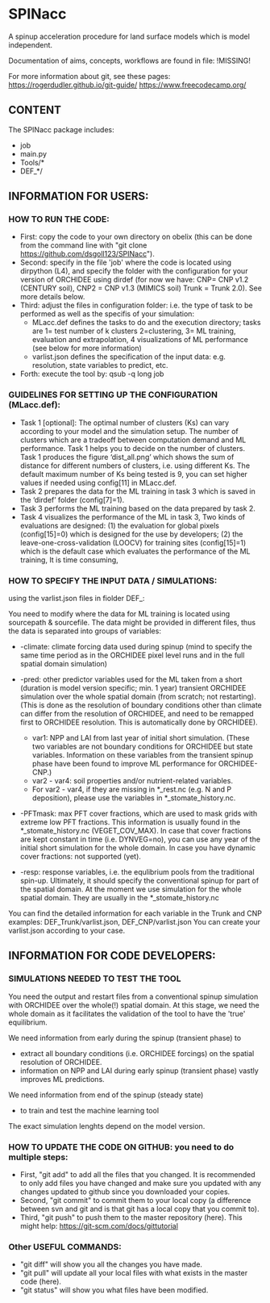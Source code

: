 # SPINacc
A spinup acceleration procedure for land surface models which is model independent.

Documentation of aims, concepts, workflows are found in file: !MISSING!

For more information about git, see these pages:
https://rogerdudler.github.io/git-guide/
https://www.freecodecamp.org/


## CONTENT
The SPINacc package includes:
* job
* main.py
* Tools/*
* DEF_*/

 
## INFORMATION FOR USERS:
### HOW TO RUN THE CODE:

* First: copy the code to your own directory on obelix (this can be done from the command line with "git clone https://github.com/dsgoll123/SPINacc").
* Second: specify in the file 'job' where the code is located using dirpython (L4), and specify the folder with the configuration for your version of ORCHIDEE using dirdef (for now we have: CNP= CNP v1.2 (CENTURY soil), CNP2 = CNP v1.3 (MIMICS soil) Trunk = Trunk 2.0). See more details below.
* Third: adjust the files in configuration folder: i.e. the type of task to be performed as well as the specifis of your simulation:
	* MLacc.def defines the tasks to do and the execution directory; tasks are 1= test number of k clusters 2=clustering, 3= ML training,
evaluation and extrapolation, 4 visualizations of ML performance (see below for more information)
	* varlist.json defines the specification of the input data: e.g. resolution, state variables to predict, etc.
* Forth: execute the tool by: qsub -q long job   

### GUIDELINES FOR SETTING UP THE CONFIGURATION (MLacc.def):

* Task 1 [optional]: The optimal number of clusters (Ks) can vary according to your
model and the simulation setup. The number of clusters which are a tradeoff
between computation demand and ML performance. Task 1 helps you to decide
on the number of clusters. Task 1 produces the figure ‘dist_all.png’ which shows
the sum of distance for different numbers of clusters, i.e. using different Ks. The default maximum number of Ks being tested is 9, you can set higher values if
needed using config[11] in MLacc.def.
* Task 2 prepares the data for the ML training in task 3 which is saved in the
‘dirdef’ folder (config[7]=1).
* Task 3 performs the ML training based on the data prepared by task 2.
* Task 4 visualizes the performance of the ML in task 3, Two kinds of evaluations
are designed: (1) the evaluation for global pixels (config[15]=0) which is designed
for the use by developers; (2) the leave-one-cross-validation (LOOCV) for
training sites (config[15]=1) which is the default case which evaluates the
performance of the ML training, It is time consuming,

### HOW TO SPECIFY THE INPUT DATA / SIMULATIONS:

using the varlist.json files in fiolder DEF_:

You need to modify where the data for ML training is located using sourcepath & sourcefile. The data might be provided in different files, thus the data is separated into groups of variables:

* -climate: climate forcing data used during spinup (mind to specify the same time period as in the ORCHIDEE pixel level runs and in the full spatial domain simulation)
* -pred: other predictor variables used for the ML taken from a short (duration is model version specific; min. 1 year) transient ORCHIDEE simulation over the whole spatial domain (from scratch; not restarting). (This is done as the resolution of boundary conditions other than climate can differ from the resolution of ORCHIDEE, and need to be remapped first to ORCHIDEE resolution. This is automatically done by ORCHIDEE).
	* var1: NPP and LAI from last year of initial short simulation. (These two variables are not boundary conditions for ORCHIDEE but state variables. Information on these variables from the transient spinup phase have been found to improve ML performance for ORCHIDEE-CNP.)
	* var2 - var4: soil properties and/or nutrient-related variables. 
	* For var2 - var4, if they are missing in *_rest.nc (e.g. N and P deposition), please use the variables in *_stomate_history.nc.	
* -PFTmask: max PFT cover fractions, which are used to mask grids with extreme low PFT fractions. This information is usually found in the *_stomate_history.nc (VEGET_COV_MAX). In case that cover fractions are kept constant in time (i.e. DYNVEG=no), you can use any year of the initial short simulation for the whole domain. In case you have dynamic cover fractions: not supported (yet).

* -resp: response variables, i.e. the equlibrium pools from the traditional spin-up. Ultimately, it should specify the conventional spinup for part of the spatial domain. At the moment we use simulation for the whole spatial domain. They are usually in the *_stomate_history.nc

You can find the detailed information for each variable in the Trunk and CNP examples: DEF_Trunk/varlist.json, DEF_CNP/varlist.json 
You can create your varlist.json according to your case. 


## INFORMATION FOR CODE DEVELOPERS:

### SIMULATIONS NEEDED TO TEST THE TOOL
You need the output and restart files from a conventional spinup simulation with ORCHIDEE over the whole(!) spatial domain. At this stage, we need the whole domain as it facilitates the validation of the tool to have the 'true' equilibrium.

We need information from early during the spinup (transient phase) to 
* extract all boundary conditions (i.e. ORCHIDEE forcings) on the spatial resolution of ORCHIDEE. 
* information on NPP and LAI during early spinup (transient phase) vastly improves ML predictions.

We need information from end of the spinup  (steady state)
* to train and test the machine learning tool

The exact simulation lenghts depend on the model version.

### HOW TO UPDATE THE CODE ON GITHUB: you need to do multiple steps: 
* First, "git add" to add all the files that you changed. It is recommended to only add files you have changed and make sure you updated with any changes updated to github since you downloaded your copies.
* Second, "git commit" to commit them to your local copy (a difference between svn and git and is that git has a local copy that you commit to). 
* Third, "git push" to push them to the master repository (here). 
This might help: https://git-scm.com/docs/gittutorial

### Other USEFUL COMMANDS: 
* "git diff" will show you all the changes you have made. 
* "git pull" will update all your local files with what exists in the master code (here). 
* "git status" will show you what files have been modified.






